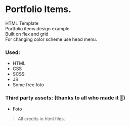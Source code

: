# Portfolio Items. 
HTML Template\
Portfolio items design example\
Built on flex and grid\
For changing color scheme use head menu.
### Used:
 - HTML
 - CSS
 - SCSS
 - JS
 - Some free foto
### Third party assets: (thanks to all who made it :pray:)
 - Foto
 > All credits in html files.
